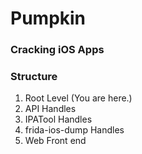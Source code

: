 # Pumpkin
### Cracking iOS Apps

### Structure
1. Root Level (You are here.)
2. API Handles
3. IPATool Handles
4. frida-ios-dump Handles
5. Web Front end
